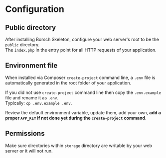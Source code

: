 # Configuration

## Public directory

After installing Borsch Skeleton, configure your web server's root to be the `public` directory.  
The `index.php` in the entry point for all HTTP requests of your application.

## Environment file

When installed via Composer `create-project` command line, a `.env` file is automatically generated in the root folder
of your application.

If you did not use `create-project` command line then copy the `.env.example` file and rename it as `.env`.  
Typically: `cp .env.example .env`.

Review the default environment variable, update them, add your own, **add a proper `APP_KEY` if not done yet during the
`create-project` command**.

## Permissions

Make sure directories within `storage` directory are writable by your web server or it will not run.